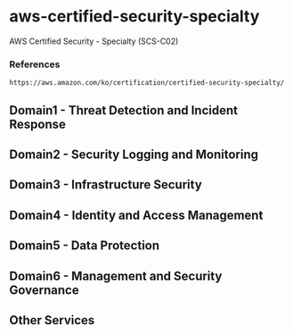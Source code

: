 # aws-certified-security-specialty
AWS Certified Security - Specialty (SCS-C02)

### References
```
https://aws.amazon.com/ko/certification/certified-security-specialty/
```

## Domain1 - Threat Detection and Incident Response

## Domain2 - Security Logging and Monitoring

## Domain3 - Infrastructure Security

## Domain4 - Identity and Access Management

## Domain5 - Data Protection

## Domain6 - Management and Security Governance

## Other Services
